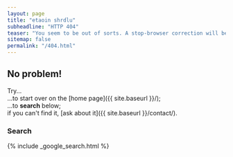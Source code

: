 ```yaml
---
layout: page
title: "etaoin shrdlu"
subheadline: "HTTP 404"
teaser: "You seem to be out of sorts. A stop-browser correction will be necessary."
sitemap: false
permalink: "/404.html"
---
```

## No problem!

Try...  
...to start over on the [home page]({{ site.baseurl }}/);  
...to **search** below;  
if you can't find it, [ask about it]({{ site.baseurl }}/contact/).

### Search

{% include _google_search.html %}
